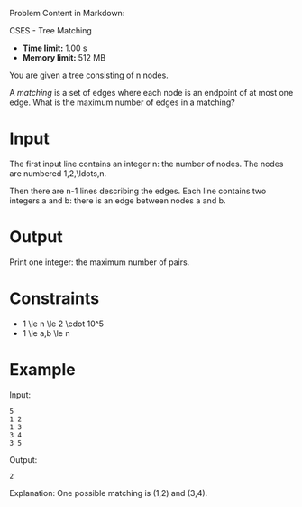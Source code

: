 Problem Content in Markdown:


CSES \- Tree Matching




* **Time limit:** 1\.00 s
* **Memory limit:** 512 MB




You are given a tree consisting of n nodes.


A *matching* is a set of edges where each node is an endpoint of at most one edge. What is the maximum number of edges in a matching?


Input
=====


The first input line contains an integer n: the number of nodes. The nodes are numbered 1,2,\\ldots,n.


Then there are n\-1 lines describing the edges. Each line contains two integers a and b: there is an edge between nodes a and b.


Output
======


Print one integer: the maximum number of pairs.


Constraints
===========


* 1 \\le n \\le 2 \\cdot 10^5
* 1 \\le a,b \\le n


Example
=======


Input:



```
5
1 2
1 3
3 4
3 5

```

Output:



```
2

```

Explanation: One possible matching is (1,2\) and (3,4\).


 
